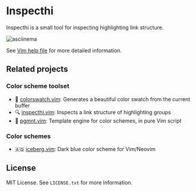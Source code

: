 # Inspecthi
Inspecthi is a small tool for inspecting highlighting link structure.

![asciinema](https://user-images.githubusercontent.com/602961/60674017-209d6a80-9eb4-11e9-8684-1598ea94702c.gif)

See [Vim help file](https://github.com/cocopon/inspecthi.vim/blob/master/doc/inspecthi.txt) for more detailed information.


## Related projects


### Color scheme toolset
- :rainbow: [colorswatch.vim](https://github.com/cocopon/colorswatch.vim): Generates a beautiful color swatch from the current buffer
- :mag: [inspecthi.vim](https://github.com/cocopon/inspecthi.vim): Inspects a link structure of highlighting groups
- :art: [pgmnt.vim](https://github.com/cocopon/pgmnt.vim): Template engine for color schemes, in pure Vim script


### Color schemes
- :antarctica: [iceberg.vim](https://github.com/cocopon/iceberg.vim): Dark blue color scheme for Vim/Neovim


## License
MIT License. See `LICENSE.txt` for more information.
